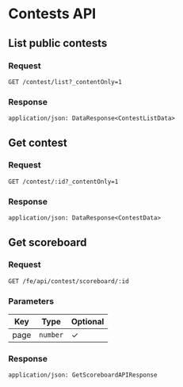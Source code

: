 # Contests API

## List public contests

### Request

```
GET /contest/list?_contentOnly=1
```

### Response

```
application/json: DataResponse<ContestListData>
```

## Get contest

### Request

```
GET /contest/:id?_contentOnly=1
```

### Response

```
application/json: DataResponse<ContestData>
```

## Get scoreboard

### Request

```
GET /fe/api/contest/scoreboard/:id
```

### Parameters

| Key | Type | Optional |
|-|-|-|
| page | `number` | ✓ |

### Response

```
application/json: GetScoreboardAPIResponse
```
